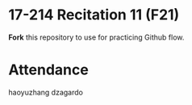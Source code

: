 # 17-214 Recitation 11 (F21)
**Fork** this repository to use for practicing Github flow.

# Attendance
haoyuzhang
dzagardo
